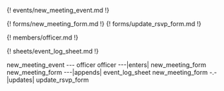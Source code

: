 {! events/new_meeting_event.md !}

{! forms/new_meeting_form.md !}
{! forms/update_rsvp_form.md !}

{! members/officer.md !}

{! sheets/event_log_sheet.md !}

new_meeting_event --- officer
officer ---|enters| new_meeting_form
new_meeting_form ---|appends| event_log_sheet
new_meeting_form -.-|updates| update_rsvp_form
